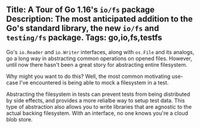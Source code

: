 Title: A Tour of Go 1.16's `io/fs` package
Description: The most anticipated addition to the Go's standard library, the new `io/fs` and `testing/fs` package.
Tags: go,io,fs,testfs
---
Go's `io.Reader` and `io.Writer` interfaces, along with `os.File` and its analogs, go a long way in abstracting common operations on opened files. However, until now there hasn't been a great story for abstracting entire filesystem.

Why might you want to do this? Well, the most common motivating use-case I've encountered is being able to mock a filesystem in a test.

Abstracting the filesystem in tests can prevent tests from being distributed by side effects, and provides a more relialbe way to setup test data. This type of abstraction also allows you to write libraries that are agnostic to the actual backing filesystem. With an interface, no one knows you're a cloud blob store.
